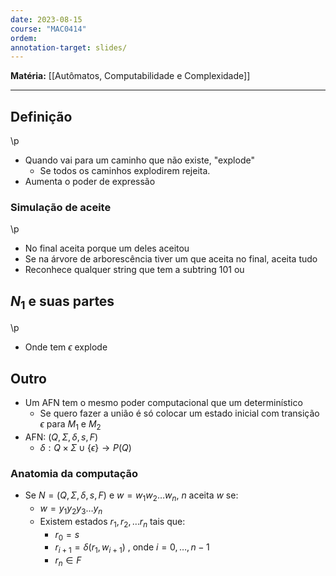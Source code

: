 ```yaml
---
date: 2023-08-15
course: "MAC0414"
ordem: 
annotation-target: slides/
---
```


**Matéria:** [[Autômatos, Computabilidade e Complexidade]]

---
## Definição
\p
- Quando vai para um caminho que não existe, "explode"
	- Se todos os caminhos explodirem rejeita.
- Aumenta o poder de expressão
### Simulação de aceite
\p
- No final aceita porque um deles aceitou
- Se na árvore de arborescência tiver um que aceita no final, aceita tudo
- Reconhece qualquer string que tem a subtring 101 ou
## $N_{1}$ e suas partes
\p
- Onde tem $\epsilon$ explode

## Outro
- Um AFN tem o mesmo poder computacional que um determinístico
	- Se quero fazer a união é só colocar um estado inicial com transição $\epsilon$ para $M_{1}$ e $M_{2}$ 
- AFN: $(Q,\Sigma,\delta,s,F)$
	- $\delta:Q\times\Sigma \cup \{ \epsilon \}\to P(Q)$
### Anatomia da computação
- Se $N=(Q,\Sigma,\delta,s,F)$ e $w=w_{1}w_{2}\dots w_{n}$, $n$ aceita $w$ se:
	- $w=y_{1}y_{2}y_{3}\dots y_{n}$ 
	- Existem estados $r_{1},r_{2},\dots r_{n}$ tais que:
		- $r_{0}=s$
		- $r_{i+1}=\delta(r_{1},w_{i+1})$ , onde $i=0,\dots,n-1$
		- $r_{n}\in F$ 